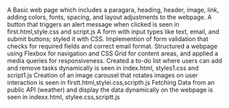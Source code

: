 A Basic web page which includes a paragara, heading, header, image, link, adding  colors, fonts, spacing, and layout adjustments to the webpage. A button that triggers an alert message when clicked is seen in first.html,style.css and script.js
A form with input types like text, email, and submit buttons; styled it with CSS. Implemention of form validation that checks for required fields and correct email format. Structured a webpage using Flexbox for navigation and CSS Grid for content areas, and applied a media queries for responsiveness. Created a to-do list where users can add and remove tasks dynamically is seen in index.html, styles1.css and script1.js
Creation of an image carousel that rotates images on user interaction is seen in firstt.html,stylei.css,scripth.js
Fetching Data from an public API (weather) and display the data dynamically on the webpage is seen in indexx.html, stylee.css,scriptt.js

